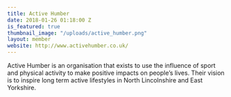 ```yaml
---
title: Active Humber
date: 2018-01-26 01:18:00 Z
is_featured: true
thumbnail_image: "/uploads/active_humber.png"
layout: member
website: http://www.activehumber.co.uk/
---
```


Active Humber is an organisation that exists to use the influence of sport and physical activity to make positive impacts on people’s lives. Their vision is to inspire long term active lifestyles in North Lincolnshire and East Yorkshire.